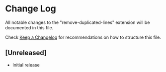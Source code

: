 # Change Log

All notable changes to the "remove-duplicated-lines" extension will be documented in this file.

Check [Keep a Changelog](http://keepachangelog.com/) for recommendations on how to structure this file.

## [Unreleased]

- Initial release